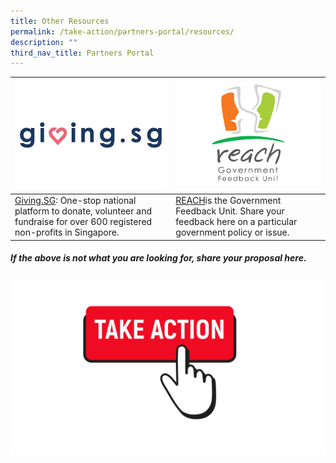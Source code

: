 ```yaml
---
title: Other Resources
permalink: /take-action/partners-portal/resources/
description: ""
third_nav_title: Partners Portal
---
```

| ![](/images/Opportunities/giving-sg-logo_422x304.jpg)|![](/images/Opportunities/reach%20logo_422x304%20.png)|
| --- | - | 
| [Giving.SG](https://www.giving.sg): One-stop national platform to donate, volunteer and fundraise for over 600 registered non-profits in Singapore.| [REACH](https://www.reach.gov.sg/About-Us/Contact-Us/Feedback-Form)​ is the Government Feedback Unit. Share your feedback here on a particular government policy or issue. 


##### If the above is not what you are looking for, share your proposal here.

[![](/images/take%20action.png)](https://go.gov.sg/takeactiontoday)